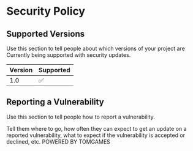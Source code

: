 # Security Policy

## Supported Versions

Use this section to tell people about which versions of your project are
Currently being supported with security updates.

| Version | Supported          |
| ------- | ------------------ |
| 1.0  | :white_check_mark: |
## Reporting a Vulnerability

Use this section to tell people how to report a vulnerability.

Tell them where to go, how often they can expect to get an update on a
reported vulnerability, what to expect if the vulnerability is accepted or
declined, etc.
POWERED BY TOMGAMES 
